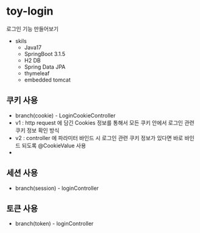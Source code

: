 # toy-login

로그인 기능 만들어보기

- skils
    - Java17
    - SpringBoot 3.1.5
    - H2 DB
    - Spring Data JPA
    - thymeleaf
    - embedded tomcat

## 쿠키 사용

- branch(cookie) - LoginCookieController
- v1 : http request 에 담긴 Cookies 정보를 통해서 모든 쿠키 안에서 로그인 관련 쿠키 정보 확인 방식
- v2 : controller 에 파라미터 바인드 시 로그인 관련 쿠키 정보가 있다면 바로 바인드 되도록 @CookieValue 사용
-

## 세션 사용

- branch(session) - loginController

## 토큰 사용

- branch(token) - loginController
